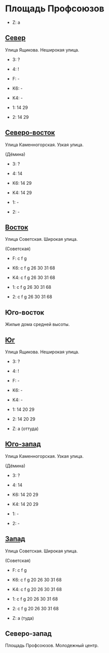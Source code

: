 # Площадь Профсоюзов

* Z:    a

## [Север](./10580070.md)

Улица Ящикова.
Неширокая улица.

* 3:    ?
* 4:    !
* F:    -

* K6:   -
* K4:   -
* 1:    14  29
* 2:    14  29

## [Северо-восток](./10590075.md)

Улица Каменногорская.
Узкая улица.

(Дёмина)

* 3:    ?
* 4:    14

* K6:   14  29
* K4:   14  29
* 1:    -
* 2:    -

## [Восток](./10590090.md)

Улица Советская.
Широкая улица.

(Советская)

* F:    c   f   g

* K6:   c   f   g
        26  30  31  68
* K4:   c   f   g
        26  30  31  68
* 1:    c   f   g
        26  30  31  68
* 2:    c   f   g
        26  30  31  68

## Юго-восток

Жилые дома средней высоты.

## [Юг](./10580095.md)

Улица Ящикова.
Неширокая улица.

* 3:    ?
* 4:    !
* F:    -

* K6:   -
* K4:   -
* 1:    14  20  29
* 2:    14  20  29

* Z:    a (оттуда)

## [Юго-запад](./10575095.md)

Улица Каменногорская.
Узкая улица.

(Дёмина)

* 3:    ?
* 4:    14

* K6:   14  20  29
* K4:   14  20  29
* 1:    -
* 2:    -

## [Запад](./10570090.md)

Улица Советская.
Широкая улица.

(Советская)

* F:    c   f   g

* K6:   c   f   g
        20  26  30  31  68
* K4:   c   f   g
        20  26  30  31  68
* 1:    c   f   g
        20  26  30  31  68
* 2:    c   f   g
        20  26  30  31  68

* Z:    a (туда)

## Северо-запад

Площадь Профсоюзов.
Молодежный центр.
